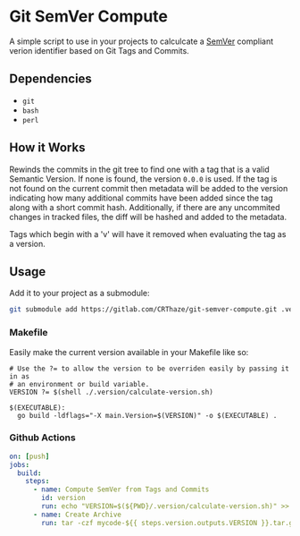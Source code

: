 # Git SemVer Compute

A simple script to use in your projects to calculcate a
[SemVer](https://semver.org/) compliant verion identifier based on Git Tags
and Commits.

## Dependencies

- `git`
- `bash`
- `perl`

## How it Works

Rewinds the commits in the git tree to find one with a tag that is a valid
Semantic Version. If none is found, the version `0.0.0` is used. If the tag
is not found on the current commit then metadata will be added to the version
indicating how many additional commits have been added since the tag along
with a short commit hash. Additionally, if there are any uncommited changes in
tracked files, the diff will be hashed and added to the metadata.

Tags which begin with a 'v' will have it removed when evaluating the tag as a
version.

## Usage

Add it to your project as a submodule:

```bash
git submodule add https://gitlab.com/CRThaze/git-semver-compute.git .version
```

### Makefile

Easily make the current version available in your Makefile like so:

```make
# Use the ?= to allow the version to be overriden easily by passing it in as
# an environment or build variable.
VERSION ?= $(shell ./.version/calculate-version.sh)

$(EXECUTABLE):
  go build -ldflags="-X main.Version=$(VERSION)" -o $(EXECUTABLE) .
```

### Github Actions

```yaml
on: [push]
jobs:
  build:
    steps:
      - name: Compute SemVer from Tags and Commits
        id: version
        run: echo "VERSION=$(${PWD}/.version/calculate-version.sh)" >> $GITHUB_OUTPUT
      - name: Create Archive
        run: tar -czf mycode-${{ steps.version.outputs.VERSION }}.tar.gz .
```
